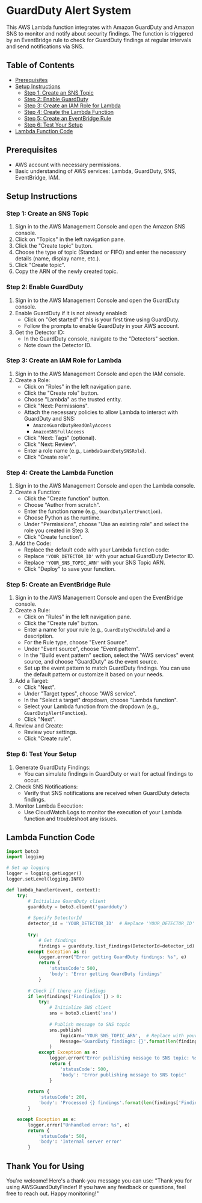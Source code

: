 # GuardDuty Alert System

This AWS Lambda function integrates with Amazon GuardDuty and Amazon SNS to monitor and notify about security findings. The function is triggered by an EventBridge rule to check for GuardDuty findings at regular intervals and send notifications via SNS.

## Table of Contents

- [Prerequisites](#prerequisites)
- [Setup Instructions](#setup-instructions)
  - [Step 1: Create an SNS Topic](#step-1-create-an-sns-topic)
  - [Step 2: Enable GuardDuty](#step-2-enable-guardduty)
  - [Step 3: Create an IAM Role for Lambda](#step-3-create-an-iam-role-for-lambda)
  - [Step 4: Create the Lambda Function](#step-4-create-the-lambda-function)
  - [Step 5: Create an EventBridge Rule](#step-5-create-an-eventbridge-rule)
  - [Step 6: Test Your Setup](#step-6-test-your-setup)
- [Lambda Function Code](#lambda-function-code)

## Prerequisites

- AWS account with necessary permissions.
- Basic understanding of AWS services: Lambda, GuardDuty, SNS, EventBridge, IAM.

## Setup Instructions

### Step 1: Create an SNS Topic

1. Sign in to the AWS Management Console and open the Amazon SNS console.
2. Click on "Topics" in the left navigation pane.
3. Click the "Create topic" button.
4. Choose the type of topic (Standard or FIFO) and enter the necessary details (name, display name, etc.).
5. Click "Create topic".
6. Copy the ARN of the newly created topic.

### Step 2: Enable GuardDuty

1. Sign in to the AWS Management Console and open the GuardDuty console.
2. Enable GuardDuty if it is not already enabled:
   - Click on "Get started" if this is your first time using GuardDuty.
   - Follow the prompts to enable GuardDuty in your AWS account.
3. Get the Detector ID:
   - In the GuardDuty console, navigate to the "Detectors" section.
   - Note down the Detector ID.

### Step 3: Create an IAM Role for Lambda

1. Sign in to the AWS Management Console and open the IAM console.
2. Create a Role:
   - Click on "Roles" in the left navigation pane.
   - Click the "Create role" button.
   - Choose "Lambda" as the trusted entity.
   - Click "Next: Permissions".
   - Attach the necessary policies to allow Lambda to interact with GuardDuty and SNS:
     - `AmazonGuardDutyReadOnlyAccess`
     - `AmazonSNSFullAccess`
   - Click "Next: Tags" (optional).
   - Click "Next: Review".
   - Enter a role name (e.g., `LambdaGuardDutySNSRole`).
   - Click "Create role".

### Step 4: Create the Lambda Function

1. Sign in to the AWS Management Console and open the Lambda console.
2. Create a Function:
   - Click the "Create function" button.
   - Choose "Author from scratch".
   - Enter the function name (e.g., `GuardDutyAlertFunction`).
   - Choose Python as the runtime.
   - Under "Permissions", choose "Use an existing role" and select the role you created in Step 3.
   - Click "Create function".
3. Add the Code:
   - Replace the default code with your Lambda function code:
   - Replace `'YOUR_DETECTOR_ID'` with your actual GuardDuty Detector ID.
   - Replace `'YOUR_SNS_TOPIC_ARN'` with your SNS Topic ARN.
   - Click "Deploy" to save your function.

### Step 5: Create an EventBridge Rule

1. Sign in to the AWS Management Console and open the EventBridge console.
2. Create a Rule:
   - Click on "Rules" in the left navigation pane.
   - Click the "Create rule" button.
   - Enter a name for your rule (e.g., `GuardDutyCheckRule`) and a description.
   - For the Rule type, choose "Event Source".
   - Under "Event source", choose "Event pattern".
   - In the "Build event pattern" section, select the "AWS services" event source, and choose "GuardDuty" as the event source.
   - Set up the event pattern to match GuardDuty findings. You can use the default pattern or customize it based on your needs.
3. Add a Target:
   - Click "Next".
   - Under "Target types", choose "AWS service".
   - In the "Select a target" dropdown, choose "Lambda function".
   - Select your Lambda function from the dropdown (e.g., `GuardDutyAlertFunction`).
   - Click "Next".
4. Review and Create:
   - Review your settings.
   - Click "Create rule".

### Step 6: Test Your Setup

1. Generate GuardDuty Findings:
   - You can simulate findings in GuardDuty or wait for actual findings to occur.
2. Check SNS Notifications:
   - Verify that SNS notifications are received when GuardDuty detects findings.
3. Monitor Lambda Execution:
   - Use CloudWatch Logs to monitor the execution of your Lambda function and troubleshoot any issues.

## Lambda Function Code

```python
import boto3
import logging

# Set up logging
logger = logging.getLogger()
logger.setLevel(logging.INFO)

def lambda_handler(event, context):
    try:
        # Initialize GuardDuty client
        guardduty = boto3.client('guardduty')
        
        # Specify DetectorId
        detector_id = 'YOUR_DETECTOR_ID'  # Replace 'YOUR_DETECTOR_ID' with your actual detector ID
        
        try:
            # Get findings
            findings = guardduty.list_findings(DetectorId=detector_id)
        except Exception as e:
            logger.error("Error getting GuardDuty findings: %s", e)
            return {
                'statusCode': 500,
                'body': 'Error getting GuardDuty findings'
            }
        
        # Check if there are findings
        if len(findings['FindingIds']) > 0:
            try:
                # Initialize SNS client
                sns = boto3.client('sns')
                
                # Publish message to SNS topic
                sns.publish(
                    TopicArn='YOUR_SNS_TOPIC_ARN',  # Replace with your SNS Topic ARN
                    Message='GuardDuty findings: {}'.format(len(findings['FindingIds']))
                )
            except Exception as e:
                logger.error("Error publishing message to SNS topic: %s", e)
                return {
                    'statusCode': 500,
                    'body': 'Error publishing message to SNS topic'
                }
        
        return {
            'statusCode': 200,
            'body': 'Processed {} findings'.format(len(findings['FindingIds']))
        }

    except Exception as e:
        logger.error("Unhandled error: %s", e)
        return {
            'statusCode': 500,
            'body': 'Internal server error'
        }
```

## Thank You for Using

You're welcome! Here's a thank-you message you can use:
"Thank you for using AWSGuardDutyFinder! If you have any feedback or questions, feel free to reach out. Happy monitoring!"
